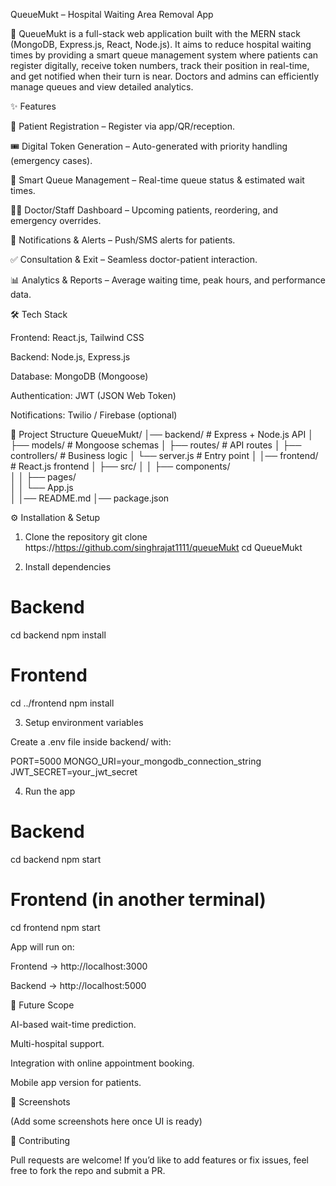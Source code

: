 QueueMukt – Hospital Waiting Area Removal App

🚀 QueueMukt is a full-stack web application built with the MERN stack (MongoDB, Express.js, React, Node.js).
It aims to reduce hospital waiting times by providing a smart queue management system where patients can register digitally, receive token numbers, track their position in real-time, and get notified when their turn is near. Doctors and admins can efficiently manage queues and view detailed analytics.

✨ Features

📝 Patient Registration – Register via app/QR/reception.

🎟️ Digital Token Generation – Auto-generated with priority handling (emergency cases).

📱 Smart Queue Management – Real-time queue status & estimated wait times.

👩‍⚕️ Doctor/Staff Dashboard – Upcoming patients, reordering, and emergency overrides.

🔔 Notifications & Alerts – Push/SMS alerts for patients.

✅ Consultation & Exit – Seamless doctor-patient interaction.

📊 Analytics & Reports – Average waiting time, peak hours, and performance data.

🛠️ Tech Stack

Frontend: React.js, Tailwind CSS

Backend: Node.js, Express.js

Database: MongoDB (Mongoose)

Authentication: JWT (JSON Web Token)

Notifications: Twilio / Firebase (optional)

📂 Project Structure
QueueMukt/
│── backend/          # Express + Node.js API
│   ├── models/       # Mongoose schemas
│   ├── routes/       # API routes
│   ├── controllers/  # Business logic
│   └── server.js     # Entry point
│
│── frontend/         # React.js frontend
│   ├── src/
│   │   ├── components/  
│   │   ├── pages/       
│   │   └── App.js     
│
│── README.md
│── package.json

⚙️ Installation & Setup
1. Clone the repository
git clone https://https://github.com/singhrajat1111/queueMukt
cd QueueMukt

2. Install dependencies
# Backend
cd backend
npm install

# Frontend
cd ../frontend
npm install

3. Setup environment variables

Create a .env file inside backend/ with:

PORT=5000
MONGO_URI=your_mongodb_connection_string
JWT_SECRET=your_jwt_secret

4. Run the app
# Backend
cd backend
npm start

# Frontend (in another terminal)
cd frontend
npm start


App will run on:

Frontend → http://localhost:3000

Backend → http://localhost:5000

🚀 Future Scope

AI-based wait-time prediction.

Multi-hospital support.

Integration with online appointment booking.

Mobile app version for patients.

📸 Screenshots

(Add some screenshots here once UI is ready)

🤝 Contributing

Pull requests are welcome! If you’d like to add features or fix issues, feel free to fork the repo and submit a PR.
